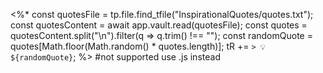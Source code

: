 <%*
const quotesFile = tp.file.find_tfile("InspirationalQuotes/quotes.txt");
const quotesContent = await app.vault.read(quotesFile);
const quotes = quotesContent.split("\n").filter(q => q.trim() !== "");
const randomQuote = quotes[Math.floor(Math.random() * quotes.length)];
tR += `> 💡 ${randomQuote}`;
%>
#not supported use .js instead
